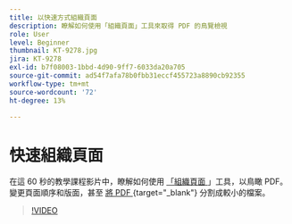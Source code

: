 ```yaml
---
title: 以快速方式組織頁面
description: 瞭解如何使用「組織頁面」工具來取得 PDF 的鳥覽檢視
role: User
level: Beginner
thumbnail: KT-9278.jpg
jira: KT-9278
exl-id: b7f08003-1bbd-4d90-9ff7-6033da20a705
source-git-commit: ad54f7afa78b0fbb31eccf455723a8890cb92355
workflow-type: tm+mt
source-wordcount: '72'
ht-degree: 13%

---
```


# 快速組織頁面

在這 60 秒的教學課程影片中，瞭解如何使用 [ 「組織頁面 ](https://www.adobe.com/tw/acrobat/online/rearrange-pdf.html) 」工具，以鳥瞰 PDF。 變更頁面順序和版面，甚至 [ 將 PDF ](https://www.adobe.com/tw/acrobat/online/split-pdf.html) {target="_blank"} 分割成較小的檔案。

>[!VIDEO](https://video.tv.adobe.com/v/338278?quality=12&learn=on&hidetitle=true)
